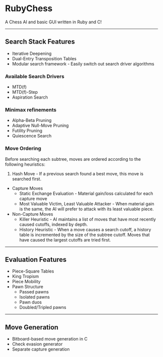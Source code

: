 
# RubyChess

A Chess AI and basic GUI written in Ruby and C!

-----------------------------------------------------------

## Search Stack Features

- Iterative Deepening
- Dual-Entry Transposition Tables
- Modular search framework - Easily switch out search driver algorithms

### Available Search Drivers
- MTD(f)
- MTD(f)-Step
- Aspiration Search

### Minimax refinements
- Alpha-Beta Pruning
- Adaptive Null-Move Pruning
- Futility Pruning
- Quiescence Search

### Move Ordering

Before searching each subtree, moves are ordered according to the following heuristics:

1. Hash Move - If a previous search found a best move, this move is searched first.
- Capture Moves
    - Static Exchange Evaluation - Material gain/loss calculated for each capture move
    - Most Valuable Victim, Least Valuable Attacker - When material gain is the same, the AI will prefer to attack with its least valuable piece.
- Non-Capture Moves
    - Killer Heuristic - AI maintains a list of moves that have most recently caused cutoffs, indexed by depth.
    - History Heuristic - When a move causes a search cutoff, a history table is incremented by the size of the subtree cutoff. Moves that have caused the largest cutoffs are tried first.


-----------------------------------------------------------

## Evaluation Features

- Piece-Square Tables
- King Tropism
- Piece Mobility
- Pawn Structure
    - Passed pawns
    - Isolated pawns
    - Pawn duos
    - Doubled/Tripled pawns   

-----------------------------------------------------------

## Move Generation

- Bitboard-based move generation in C
- Check evasion generator
- Separate capture generation

  